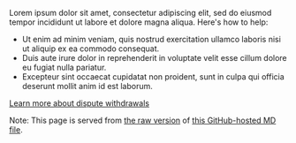 Lorem ipsum dolor sit amet, consectetur adipiscing elit, sed do eiusmod tempor incididunt ut labore et dolore magna aliqua. Here's how to help:

- Ut enim ad minim veniam, quis nostrud exercitation ullamco laboris nisi ut aliquip ex ea commodo consequat.
- Duis aute irure dolor in reprehenderit in voluptate velit esse cillum dolore eu fugiat nulla pariatur.
- Excepteur sint occaecat cupidatat non proident, sunt in culpa qui officia deserunt mollit anim id est laborum.

[Learn more about dispute withdrawals](https://woocommerce.com/document/woopayments/fraud-and-disputes/managing-disputes/#withdrawals)

Note: This page is served from [the raw version](https://raw.githubusercontent.com/csmcneill/bookish-parakeet/main/withdrawing.md) of [this GitHub-hosted MD file](https://github.com/csmcneill/bookish-parakeet/raw/refs/heads/main/withdrawing.md).
